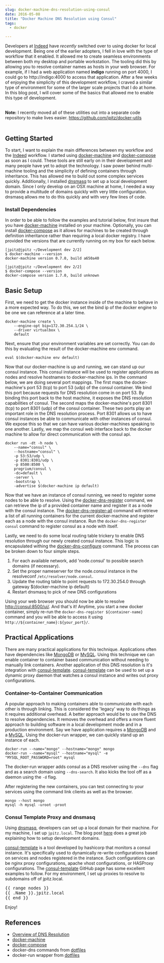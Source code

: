 ```yaml
---
slug: docker-machine-dns-resolution-using-consul
date: 2016-05-08
title: "Docker Machine DNS Resolution using Consul"
tags:
  - docker

---
```


Developers at [Indeed] have _recently_ switched over to using docker for local development.
Being one of the earlier adopters, I fell in love with the type of workflow that it enabled.
It allowed me to create seamless environments between both my desktop and portable workstation.
The tooling did this by allowing you to resolve container names as hosts in your web browser.
For example, if I had a web application named **indigo** running on port 4000, I could go to http://indigo:4000 to access that application.
After a few weeks of enjoying the simplicity of this development workflow, I craved a similar type of environment for some of the larger scale projects that I do at home.
In this blog post, I will cover some of the basics that allowed me to enable this type of development.

<!--more-->

<br/>
<div class="alert alert-success">
<b>Note:</b> I recently moved all of these utilities out into a separate code repository to make lives easier.
<a href="https://github.com/jpitz/docker-utils">https://github.com/jpitz/docker-utils</a>
</div>
<br/>

## Getting Started

To start, I want to explain the main differences between my workflow and the [Indeed] workflow.
I started using [docker-machine] and [docker-compose] as soon as I could.
These tools are still early on in their development and many people have yet to adopt the technology.
I saw power behind multi-machine tooling and the simplicity of defining containers through inheritance.
This has allowed me to build out some complex services quickly.
Additionally, I installed [dnsmasq] to set up a local development domain.
Since I only develop on an OSX machine at home, I needed a way to provide a multitude of domains quickly with very little configuration.
dnsmasq allows me to do this quickly and with very few lines of code.

### Install Dependencies

In order to be able to follow the examples and tutorial below, first insure that you have [docker-machine] installed on your machine.
Optionally, you can install [docker-compose] as it allows for machines to be created through definition inheritance rather than requiring a local docker registry.
I have provided the versions that are currently running on my box for each below.

```
[jpitz@jpitz ~/Development dev 2/2]
$ docker-machine --version
docker-machine version 0.7.0, build a650a40

[jpitz@jpitz ~/Development dev 2/2]
$ docker-compose --version
docker-compose version 1.7.0, build unknown
```

## Basic Setup

First, we need to get the docker instance inside of the machine to behave in a more expected way.
To do this, we set the bind ip of the docker engine to be one we can reference at a later time.

```
docker-machine create \
    --engine-opt bip=172.30.254.1/24 \
    --driver virtualbox \
    default
```

Next, ensure that your environment variables are set correctly.
You can do this by evaluating the result of the docker-machine env command.

```
eval $(docker-machine env default)
```

Now that our docker-machine is up and running, we can stand up our consul instance.
This consul instance will be used to register applications as nodes and resolve hostnames to docker-machine ips.
In the command below, we are doing several port mappings.
The first maps the docker-machine's port 53 (tcp) to port 53 (udp) of the consul container.
We bind this port because requests for DNS resolution come in on port 53.
By binding this port back to the host machine, it exposes the DNS resolution capabilities of consul.
The second maps the docker-machine's port 8301 (tcp) to port 8301 (udp) of the consul container.
These two ports play an important role in the DNS resolution process.
Port 8301 allows us to have consul instances be able to communicate with other instances of consul.
We expose this so that we can have various docker-machines speaking to one another.
Lastly, we map the consul web interface back to the docker machine to allow for direct communication with the consul api.

```
docker run -dt -h node \
    --name="consul" \
    --hostname="consul" \
    -p 53:53/udp \
    -p 8301:8301/udp \
    -p 8500:8500 \
    progrium/consul \
    -dc=default \
    -server \
    -bootstrap \
    -advertise $(docker-machine ip default)
```

Now that we have an instance of consul running, we need to register some nodes to be able to resolve.
Using the [docker-dns-register] command, we can retrieve the ip of a provided container name and register it as a node with the consul instance.
The [docker-dns-register-all] command will retrieve a list of all running containers for the current docker-machine and register each as a node with the consul instance.
Run the `docker-dns-register consul` command to register consul as a node with itself.

Lastly, we need to do some local routing table trickery to enable DNS resolution through our newly created consul instance.
This logic is encapsulated withing the [docker-dns-configure] command.
The process can be broken down to four simple steps.

1. For each available network, add 'node.consul' to possible search domains (if necessary).
2. Set the proper nameserver for the node.consul instance in the resolveconf `/etc/resolver/node.consul`.
3. Update the routing table to point requests to 172.30.254.0 through gateway $(docker-machine ip default)
4. Restart dnsmasq to pick of new DNS configurations

Using your web browser you should now be able to resolve [http://consul:8500/ui/](http://consul:8500/ui/).
And that's it!
Anytime, you start a new docker container, simply re-run the `docker-dns-register ${container-name}` command and you will be able to access it using `http://${container_name}:${your_port}/`.

## Practical Applications

There are many practical applications for this technique.
Applications often have dependencies like [MongoDB] or [MySQL].
Using this technique we can enable container to container based communication without needing to manually link containers.
Another application of this DNS resolution is it's integration with [consul-template].
[consul-template] can be used to set up a dynamic proxy daemon that watches a consul instance and writes out proxy configurations.


### Container-to-Container Communication

A popular approach to making containers able to communicate with each other is through linking.
This is considered the 'legacy' way to do things as it requires additional overhead.
A better approach would be to use the DNS to resolve dependencies.
It removes the overhead and offers a more fluent approach to building software in a local development mode and in a production environment.
Say we have application requires a [MongoDB] and a [MySQL].
Using the docker-run wrapper, we can quickly stand up an instance of each.

```
docker-run --name="mongo" --hostname="mongo" mongo
docker-run --name="mysql" --hostname="mysql" -e "MYSQL_ROOT_PASSWORD=root" mysql
```

The docker-run wrapper adds consul as a DNS resolver using the `--dns` flag and as a search domain using `--dns-search`.
It also kicks the tool off as a daemon using the `-d` flag.

After registering the new containers, you can test connecting to your services using the command link clients as well as the browser.

```
mongo --host mongo
mysql -h mysql -uroot -proot
```

### Consul Template Proxy and dnsmasq

Using [dnsmasq], developers can set up a local domain for their machine.
For my machine, I set up `jpitz.local`.
The blog post [here](https://passingcuriosity.com/2013/dnsmasq-dev-osx/) does a great job explaining how to setup development domains.

[consul-template] is a tool developed by hashicorp that monitors a consul instance.
It's specifically used to dynamically re-write configurations based on services and nodes registered in the instance.
Such configurations can be nginx proxy configurations, apache vhost configurations, or HASProxy configurations.
The [consul-template] GitHub page has some excellent examples to follow.
For my environment, I set up proxies to resolve to subdomains off of jpitz.local.

<pre>
&#123;&#123; range nodes }}
&#123;&#123; .Name }}.jpitz.local
&#123;&#123; end }}
</pre>


Enjoy!


## References

* [Overview of DNS Resolution](http://www.tcpipguide.com/free/t_DNSNameResolutionProcess-2.htm)
* [docker-machine]
* [docker-compose]
* docker-dns commands from [dotfiles]
* docker-run wrapper from [dotfiles]

[Indeed]: http://www.indeed.com
[docker-machine]: https://docs.docker.com/machine/install-machine
[docker-compose]: https://docs.docker.com/compose/install/
[dotfiles]: https://github.com/jpitz/dotfiles
[docker-dns-configure]: https://github.com/jpitz/dotfiles/blob/master/bin/docker-dns-configure
[docker-dns-register]: https://github.com/jpitz/dotfiles/blob/master/bin/docker-dns-register
[docker-dns-register-all]: https://github.com/jpitz/dotfiles/blob/master/bin/docker-dns-register-all
[MongoDB]: https://hub.docker.com/_/mongo/
[MySQL]: https://hub.docker.com/_/mysql/
[consul-template]: https://github.com/hashicorp/consul-template
[hashicorp]: https://www.hashicorp.com
[dnsmasq]: https://wiki.debian.org/HowTo/dnsmasq
